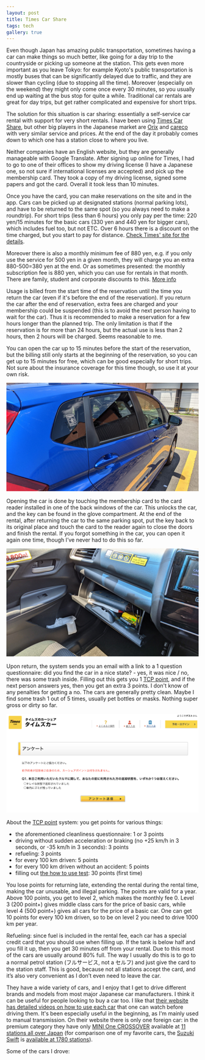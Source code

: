 ```yaml
---
layout: post
title: Times Car Share
tags: tech
gallery: true
---
```


Even though Japan has amazing public transportation, sometimes having a car can make things so much better, like going for a day trip to the countryside or picking up someone at the station. This gets even more important as you leave Tokyo: for example Kyoto's public transportation is mostly buses that can be significantly delayed due to traffic, and they are slower than cycling (due to stopping all the time). Moreover (especially on the weekend) they might only come once every 30 minutes, so you usually end up waiting at the bus stop for quite a while. Traditional car rentals are great for day trips, but get rather complicated and expensive for short trips.

The solution for this situation is car sharing: essentially a self-service car rental with support for very short rentals. I have been using [Times Car Share](https://share.timescar.jp/), but other big players in the Japanese market are [Orix](https://www.orix-carshare.com/) and [careco](https://www.careco.jp/) with very similar service and prices. At the end of the day it probably comes down to which one has a station close to where you live.

<!--break-->

Neither companies have an English website, but they are generally manageable with Google Translate. After signing up online for Times, I had to go to one of their offices to show my driving license (I have a Japanese one, so not sure if international licenses are accepted) and pick up the membership card. They took a copy of my driving license, signed some papers and got the card. Overall it took less than 10 minutes.

Once you have the card, you can make reservations on the site and in the app. Cars can be picked up at designated stations (normal parking lots), and have to be returned to the same spot (so you always need to make a roundtrip). For short trips (less than 6 hours) you only pay per the time: 220 yen/15 minutes for the basic cars (330 yen and 440 yen for bigger cars), which includes fuel too, but not ETC. Over 6 hours there is a discount on the time charged, but you start to pay for distance. [Check Times' site for the details](https://share.timescar.jp/fare/use.html).

Moreover there is also a monthly minimum fee of 880 yen, e.g. if you only use the service for 500 yen in a given month, they will charge you an extra 880-500=380 yen at the end. Or as sometimes presented: the monthly subscription fee is 880 yen, which you can use for rentals in that month. There are family, student and corporate discounts to this. [More info](https://share.timescar.jp/fare/basic.html)

Usage is billed from the start time of the reservation until the time you return the car (even if it's before the end of the reservation). If you return the car after the end of reservation, extra fees are charged and your membership could be suspended (this is to avoid the next person having to wait for the car). Thus it is recommended to make a reservation for a few hours longer than the planned trip. The only limitation is that if the reservation is for more than 24 hours, but the actual use is less than 2 hours, then 2 hours will be charged. Seems reasonable to me.

You can open the car up to 15 minutes before the start of the reservation, but the billing still only starts at the beginning of the reservation, so you can get up to 15 minutes for free, which can be good especially for short trips. Not sure about the insurance coverage for this time though, so use it at your own risk.

![Card reader at the back of the car](/assets/2021-05-23-times-car/PXL_20210523_032937652_nogallery.jpeg#lb)

Opening the car is done by touching the membership card to the card reader installed in one of the back windows of the car. This unlocks the car, and the key can be found in the glove compartment. At the end of the rental, after returning the car to the same parking spot, put the key back to its original place and touch the card to the reader again to close the doors and finish the rental. If you forgot something in the car, you can open it again one time, though I’ve never had to do this so far.

![Key in the glove compartment](/assets/2021-05-23-times-car/PXL_20210523_033029062_nogallery.jpeg#lb)

Upon return, the system sends you an email with a link to a 1 question questionnaire: did you find the car in a nice state? - yes, it was nice / no, there was some trash inside. Filling out this gets you 1 [TCP point](https://share.timescar.jp/about/tcp_program.html), and if the next person answers yes, then you get an extra 3 points. I don't know of any penalties for getting a no. The cars are generally pretty clean. Maybe I find some trash 1 out of 5 times, usually pet bottles or masks. Nothing super gross or dirty so far.

![キレイ度チェックアンケート, cleanliness questionnaire](/assets/2021-05-23-times-car/questionnaire_nogallery.png#lb)

About the [TCP point](https://share.timescar.jp/about/tcp_program.html) system: you get points for various things:

* the aforementioned cleanliness questionnaire: 1 or 3 points
* driving without sudden acceleration or braking (no +25 km/h in 3 seconds, or -35 km/h in 3 seconds): 3 points
* refueling: 3 points
* for every 100 km driven: 5 points
* for every 100 km driven without an accident: 5 points
* filling out [the how to use test](/2021/05/09/times-car-tcp-test/): 30 points (first time)

You lose points for returning late, extending the rental during the rental time, making the car unusable, and illegal parking. The points are valid for a year. Above 100 points, you get to level 2, which makes the monthly fee 0. Level 3 (200 point+) gives middle class cars for the price of basic cars, while level 4 (500 point+) gives all cars for the price of a basic car. One can get 10 points for every 100 km driven, so to be on level 2 you need to drive 1000 km per year.

Refueling: since fuel is included in the rental fee, each car has a special credit card that you should use when filling up. If the tank is below half and you fill it up, then you get 30 minutes off from your rental. Due to this most of the cars are usually around 80% full. The way I usually do this is to go to a normal petrol station (フルサービス, not a セルフ) and just give the card to the station staff. This is good, because not all stations accept the card, and it’s also very convenient as I don’t even need to leave the car.

They have a wide variety of cars, and I enjoy that I get to drive different brands and models from most major Japanese car manufacturers. I think it can be useful for people looking to buy a car too. I like that [their website has detailed videos on how to use each car](https://share.timescar.jp/car/) that one can watch before driving them. It's been especially useful in the beginning, as I'm mainly used to manual transmission. On their website there is only one foreign car: in the premium category they have only [MINI One CROSSOVER](https://share.timescar.jp/car/crossover.html) available at [11 stations all over Japan](https://share.timescar.jp/view/station/list.jsp?searchKbn=3&carModel=M2216) (for comparison one of my favorite cars, the [Suzuki Swift](https://share.timescar.jp/car/swift.html) is [available at 1780 stations](https://share.timescar.jp/view/station/list.jsp?searchKbn=3&carModel=C1207)).

Some of the cars I drove:
